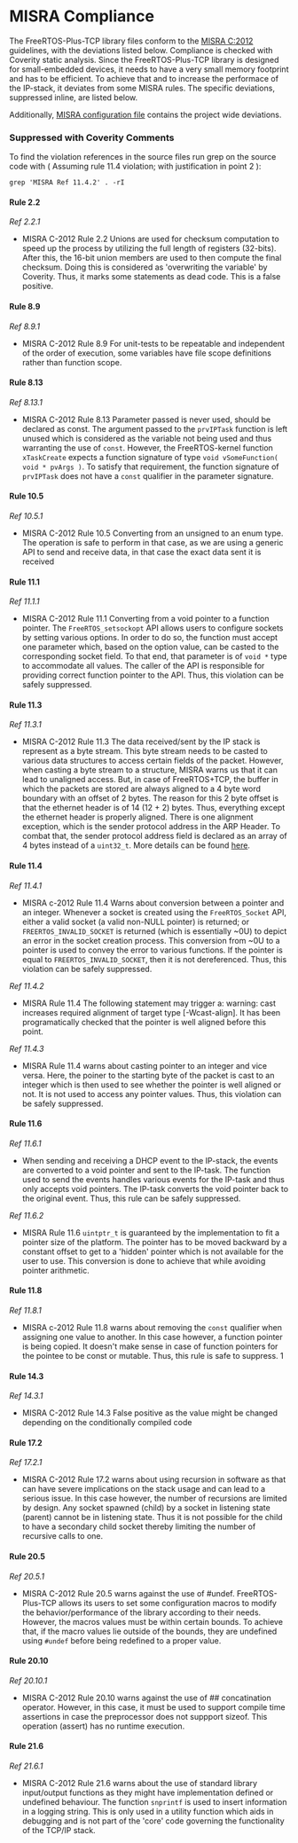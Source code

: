 # MISRA Compliance

The FreeRTOS-Plus-TCP library files conform to the [MISRA C:2012](https://www.misra.org.uk/MISRAHome/MISRAC2012/tabid/196/Default.aspx)
guidelines, with the deviations listed below. Compliance is checked with Coverity static analysis.
Since the FreeRTOS-Plus-TCP library is designed for small-embedded devices, it needs to have a very small memory footprint and has to
be efficient. To achieve that and to increase the performace of the IP-stack, it deviates from some MISRA rules.
The specific deviations, suppressed inline, are listed below.

Additionally, [MISRA configuration file](https://github.com/FreeRTOS/FreeRTOS-Plus-TCP/blob/main/tools/coverity_misra.config) contains the project wide deviations.

### Suppressed with Coverity Comments
To find the violation references in the source files run grep on the source code
with ( Assuming rule 11.4 violation; with justification in point 2 ):
```
grep 'MISRA Ref 11.4.2' . -rI
```
#### Rule 2.2

_Ref 2.2.1_

- MISRA C-2012 Rule 2.2 Unions are used for checksum computation to speed up the
        process by utilizing the full length of registers (32-bits). After this,
        the 16-bit union members are used to then compute the final checksum.
        Doing this is considered as 'overwriting the variable' by Coverity.
        Thus, it marks some statements as dead code. This is a false positive.

#### Rule 8.9
_Ref 8.9.1_

- MISRA C-2012 Rule 8.9 For unit-tests to be repeatable and independent of the
       order of execution, some variables have file scope definitions rather
       than function scope.

#### Rule 8.13
_Ref 8.13.1_

- MISRA C-2012 Rule 8.13 Parameter passed is never used, should be declared as
    const.  The argument passed to the `prvIPTask` function is left unused which is
    considered as the variable not being used and thus warranting the use of `const`.
    However, the FreeRTOS-kernel function `xTaskCreate` expects a function signature
    of type `void vSomeFunction( void * pvArgs )`. To satisfy that requirement, the
    function signature of `prvIPTask` does not have a `const` qualifier in the
    parameter signature.

#### Rule 10.5
_Ref 10.5.1_

- MISRA C-2012 Rule 10.5 Converting from an unsigned to an enum type. The
    operation is safe to perform in that case, as we are using a generic API
    to send and receive data, in that case the exact data sent it is received

#### Rule 11.1
_Ref 11.1.1_

- MISRA C-2012 Rule 11.1 Converting from a void pointer to a function pointer.
   The `FreeRTOS_setsockopt` API allows users to configure sockets by setting
   various options. In order to do so, the function must accept one parameter
   which, based on the option value, can be casted to the corresponding socket
   field. To that end, that parameter is of `void *` type to accommodate all values.
   The caller of the API is responsible for providing correct function pointer to the
   API. Thus, this violation can be safely suppressed.

#### Rule 11.3
_Ref 11.3.1_

- MISRA C-2012 Rule 11.3 The data received/sent by the IP stack is represent as a
       byte stream. This byte stream needs to be casted to various data
       structures to access certain fields of the packet. However, when casting
       a byte stream to a structure, MISRA warns us that it can lead to
       unaligned access. But, in case of FreeRTOS+TCP, the buffer in which the
       packets are stored are always aligned to a 4 byte word boundary with an
       offset of 2 bytes. The reason for this 2 byte offset is that the
       ethernet header is of 14 (12 + 2) bytes. Thus, everything except the
       ethernet header is properly aligned. There is one alignment exception,
       which is the sender protocol address in the ARP Header. To combat that,
       the sender protocol address field is declared as an array of 4 bytes
       instead of a `uint32_t`.
       More details can be found [here](https://github.com/FreeRTOS/FreeRTOS-Plus-TCP/pull/512#pullrequestreview-1035211706).

#### Rule 11.4
_Ref 11.4.1_

- MISRA c-2012 Rule 11.4 Warns about conversion between a pointer and an integer.
       Whenever a socket is created using the `FreeRTOS_Socket` API, either a
       valid socket (a valid non-NULL pointer) is returned; or
       `FREERTOS_INVALID_SOCKET` is returned (which is essentially ~0U) to
       depict an error in the socket creation process. This conversion from ~0U
       to a pointer is used to convey the error to various functions. If the
       pointer is equal to `FREERTOS_INVALID_SOCKET`, then it is not
       dereferenced. Thus, this violation can be safely suppressed.

_Ref 11.4.2_

- MISRA Rule 11.4 The following statement may trigger a:
        warning: cast increases required alignment of target type [-Wcast-align].
        It has been programatically checked that the pointer is well aligned
        before this point.

_Ref 11.4.3_

- MISRA Rule 11.4 warns about casting pointer to an integer and vice versa.
        Here, the poiner to the starting byte of the packet is cast to an
        integer which is then used to see whether the pointer is well
        aligned or not. It is not used to access any pointer values. Thus, this
        violation can be safely suppressed.

#### Rule 11.6
_Ref 11.6.1_

- When sending and receiving a DHCP event to the IP-stack, the events are
        converted to a void pointer and sent to the IP-task. The function used
        to send the events handles various events for the IP-task and thus only
        accepts void pointers. The IP-task converts the void pointer back to
        the original event. Thus, this rule can be safely suppressed.

_Ref 11.6.2_

- MISRA Rule 11.6 `uintptr_t` is guaranteed by the implementation to fit a
        pointer size of the platform. The pointer has to be moved backward by a
        constant offset to get to a 'hidden' pointer which is not available for
        the user to use. This conversion is done to achieve that while avoiding
        pointer arithmetic.

#### Rule 11.8
_Ref 11.8.1_

- MISRA c-2012 Rule 11.8 warns about removing the `const` qualifier when
        assigning one value to another. In this case however, a function
        pointer is being copied. It doesn't make sense in case of function
        pointers for the pointee to be const or mutable. Thus, this rule is
        safe to suppress.
1
#### Rule 14.3
_Ref 14.3.1_

- MISRA C-2012 Rule 14.3 False positive as the value might be changed
        depending on the conditionally compiled code

#### Rule 17.2
_Ref 17.2.1_

- MISRA C-2012 Rule 17.2 warns about using recursion in software as that can have
        severe implications on the stack usage and can lead to a serious issue.
        In this case however, the number of recursions are limited by design.
        Any socket spawned (child) by a socket in listening state (parent)
        cannot be in listening state. Thus it is not possible for the child to
        have a secondary child socket thereby limiting the number of recursive
        calls to one.

#### Rule 20.5
_Ref 20.5.1_

- MISRA C-2012 Rule 20.5 warns against the use of #undef.
   FreeRTOS-Plus-TCP allows its users to set some configuration macros
   to modify the behavior/performance of the library according to their
   needs. However, the macros values must be within certain bounds.
   To achieve that, if the macro values lie outside of the bounds, they
   are undefined using `#undef` before being redefined to a proper
   value.

#### Rule 20.10
_Ref 20.10.1_

- MISRA C-2012 Rule 20.10 warns against the use of ## concatination operator.
        However, in this case, it must be used to support compile time
        assertions in case the preprocessor does not suppport sizeof. This
        operation (assert) has no runtime execution.

#### Rule 21.6
_Ref 21.6.1_

- MISRA C-2012 Rule 21.6 warns about the use of standard library input/output
        functions as they might have implementation defined or undefined
        behaviour. The function `snprintf` is used to insert information in a
        logging string. This is only used in a utility function which aids in
        debugging and is not part of the 'core' code governing the
        functionality of the TCP/IP stack.

